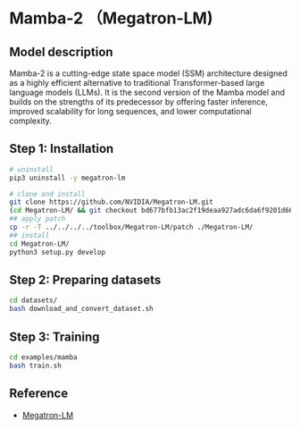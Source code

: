 # Mamba-2 （Megatron-LM)

## Model description

Mamba-2 is a cutting-edge state space model (SSM) architecture designed as a highly efficient alternative to traditional
Transformer-based large language models (LLMs). It is the second version of the Mamba model and builds on the strengths
of its predecessor by offering faster inference, improved scalability for long sequences, and lower computational
complexity.

## Step 1: Installation

```sh
# uninstall
pip3 uninstall -y megatron-lm

# clone and install
git clone https://github.com/NVIDIA/Megatron-LM.git
(cd Megatron-LM/ && git checkout bd677bfb13ac2f19deaa927adc6da6f9201d66aa)
## apply patch
cp -r -T ../../../../toolbox/Megatron-LM/patch ./Megatron-LM/
## install
cd Megatron-LM/
python3 setup.py develop
```

## Step 2: Preparing datasets

```sh
cd datasets/
bash download_and_convert_dataset.sh
```

## Step 3: Training

```sh
cd examples/mamba
bash train.sh
```

## Reference

- [Megatron-LM](https://github.com/NVIDIA/Megatron-LM/tree/main/examples/mamba)
